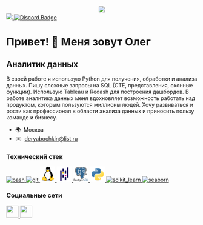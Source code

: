 <div id="header" align="center">
  <img src="https://media.giphy.com/media/M9gbBd9nbDrOTu1Mqx/giphy.gif" width="100"/>
</div>
<div id="badges">
  <a href="https://t.me/olegderyabochkin">
    <img src="https://img.shields.io/badge/Telegram-26A5E4.svg?style=for-the-badge&logo=Telegram&logoColor=white alt="Telegram Badge"/>
  </a>
  <a href="https://discord.com/users/deryabochkinoleg">
    <img src=https://img.shields.io/badge/Discord-5865F2.svg?style=for-the-badge&logo=Discord&logoColor=white alt="Discord Badge"/>
  </a>
</div>

Привет! 👋 Меня зовут Олег
===================== 
Аналитик данных 
------------- 
В своей работе я использую Python для получения, обработки и анализа данных. Пишу сложные запросы на SQL (CTE, представления, оконные функции). Использую Tableau и Redash для построения дашбордов. 
В работе аналитика данных меня вдохновляет возможность работать над продуктом, которым пользуются миллионы людей. Хочу развиваться и рости как профессионал в области анализа данных и приносить пользу команде и бизнесу.  

* 🌍  Москва 
* ✉️  [deryabochkin@list.ru](mailto:deryabochkin@list.ru)

### Технический стек  

<p align="left"> <a href="https://www.gnu.org/software/bash/" target="_blank" rel="noreferrer"> <img src="https://www.vectorlogo.zone/logos/gnu_bash/gnu_bash-icon.svg" alt="bash" width="40" height="40"/> </a> <a href="https://git-scm.com/" target="_blank" rel="noreferrer"> <img src="https://www.vectorlogo.zone/logos/git-scm/git-scm-icon.svg" alt="git" width="40" height="40"/> </a> <a href="https://www.linux.org/" target="_blank" rel="noreferrer"> <img src="https://raw.githubusercontent.com/devicons/devicon/master/icons/linux/linux-original.svg" alt="linux" width="40" height="40"/> </a> <a href="https://pandas.pydata.org/" target="_blank" rel="noreferrer"> <img src="https://raw.githubusercontent.com/devicons/devicon/2ae2a900d2f041da66e950e4d48052658d850630/icons/pandas/pandas-original.svg" alt="pandas" width="40" height="40"/> </a> <a href="https://www.postgresql.org" target="_blank" rel="noreferrer"> <img src="https://raw.githubusercontent.com/devicons/devicon/master/icons/postgresql/postgresql-original-wordmark.svg" alt="postgresql" width="40" height="40"/> </a> <a href="https://www.python.org" target="_blank" rel="noreferrer"> <img src="https://raw.githubusercontent.com/devicons/devicon/master/icons/python/python-original.svg" alt="python" width="40" height="40"/> </a> <a href="https://scikit-learn.org/" target="_blank" rel="noreferrer"> <img src="https://upload.wikimedia.org/wikipedia/commons/0/05/Scikit_learn_logo_small.svg" alt="scikit_learn" width="40" height="40"/> </a> <a href="https://seaborn.pydata.org/" target="_blank" rel="noreferrer"> <img src="https://seaborn.pydata.org/_images/logo-mark-lightbg.svg" alt="seaborn" width="40" height="40"/> </a> </p> 


### Социальные сети 

 <p align="left"> <a href="https://discord.com/users/deryabochkinoleg" target="_blank" rel="noreferrer"> <picture> <source media="(prefers-color-scheme: dark)" srcset="undefined" /> <source media="(prefers-color-scheme: light)" srcset="https://raw.githubusercontent.com/danielcranney/readme-generator/main/public/icons/socials/discord.svg" /> <img src="https://raw.githubusercontent.com/danielcranney/readme-generator/main/public/icons/socials/discord.svg" width="32" height="32" /> </picture> </a> <a href="https://www.github.com/deryabochkinoleg" target="_blank" rel="noreferrer"> <picture> <source media="(prefers-color-scheme: dark)" srcset="https://raw.githubusercontent.com/danielcranney/readme-generator/main/public/icons/socials/github-dark.svg" /> <source media="(prefers-color-scheme: light)" srcset="https://raw.githubusercontent.com/danielcranney/readme-generator/main/public/icons/socials/github.svg" /> <img src="https://raw.githubusercontent.com/danielcranney/readme-generator/main/public/icons/socials/github.svg" width="32" height="32" /> </picture> </a></p>
